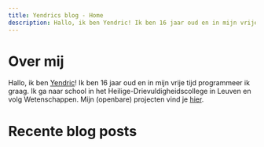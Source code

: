 ```yaml
---
title: Yendrics blog - Home
description: Hallo, ik ben Yendric! Ik ben 16 jaar oud en in mijn vrije tijd programmeer ik graag.
---
```


# Over mij

Hallo, ik ben [Yendric](mailto:yendricvanroey@gmail.com)! Ik ben 16 jaar oud en in mijn vrije tijd programmeer ik graag. Ik ga naar school in het Heilige-Drievuldigheidscollege in Leuven en volg Wetenschappen. Mijn (openbare) projecten vind je [hier](/projecten).

# Recente blog posts